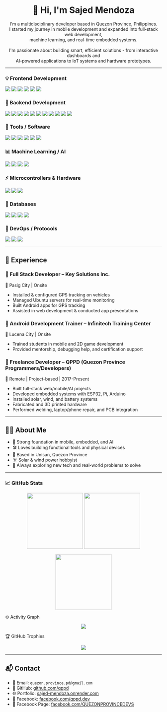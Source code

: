 <h1 align="center">👋 Hi, I'm Sajed Mendoza</h1>

<p align="center">
  I'm a multidisciplinary developer based in Quezon Province, Philippines.<br>
  I started my journey in mobile development and expanded into full-stack web development,<br>
  machine learning, and real-time embedded systems.<br><br>
  I'm passionate about building smart, efficient solutions - from interactive dashboards and<br>
  AI-powered applications to IoT systems and hardware prototypes.
</p>

---

### 💡 Frontend Development
<p>
  <img src="https://img.shields.io/badge/HTML5-E34F26?style=for-the-badge&logo=html5&logoColor=white"/>
  <img src="https://img.shields.io/badge/CSS3-1572B6?style=for-the-badge&logo=css3&logoColor=white"/>
  <img src="https://img.shields.io/badge/JavaScript-F7DF1E?style=for-the-badge&logo=javascript&logoColor=black"/>
  <img src="https://img.shields.io/badge/React-20232A?style=for-the-badge&logo=react&logoColor=61DAFB"/>
  <img src="https://img.shields.io/badge/Bootstrap-563D7C?style=for-the-badge&logo=bootstrap&logoColor=white"/>
  <img src="https://img.shields.io/badge/Vue.js-35495E?style=for-the-badge&logo=vue.js&logoColor=4FC08D"/>
</p>

### 🔧 Backend Development
<p>
  <img src="https://img.shields.io/badge/PHP-777BB4?style=for-the-badge&logo=php&logoColor=white"/>
  <img src="https://img.shields.io/badge/Laravel-F55247?style=for-the-badge&logo=laravel&logoColor=white"/>
  <img src="https://img.shields.io/badge/Python-3776AB?style=for-the-badge&logo=python&logoColor=white"/>
  <img src="https://img.shields.io/badge/Flask-000000?style=for-the-badge&logo=flask&logoColor=white"/>
  <img src="https://img.shields.io/badge/Node.js-339933?style=for-the-badge&logo=node.js&logoColor=white"/>
  <img src="https://img.shields.io/badge/Express.js-000000?style=for-the-badge&logo=express&logoColor=white"/>
  <img src="https://img.shields.io/badge/Java-ED8B00?style=for-the-badge&logo=java&logoColor=white"/>
  <img src="https://img.shields.io/badge/.NET-512BD4?style=for-the-badge&logo=dotnet&logoColor=white"/>
  <img src="https://img.shields.io/badge/C++-00599C?style=for-the-badge&logo=c%2B%2B&logoColor=white"/>
  <img src="https://img.shields.io/badge/C%23-239120?style=for-the-badge&logo=c-sharp&logoColor=white"/>
  <img src="https://img.shields.io/badge/REST%20API-FF6C37?style=for-the-badge&logo=api&logoColor=white"/>
</p>

### 🧰 Tools / Software
<p>
  <img src="https://img.shields.io/badge/Android%20Studio-3DDC84?style=for-the-badge&logo=android-studio&logoColor=white"/>
  <img src="https://img.shields.io/badge/PyCharm-000000?style=for-the-badge&logo=pycharm&logoColor=white"/>
  <img src="https://img.shields.io/badge/VS%20Code-007ACC?style=for-the-badge&logo=visual-studio-code&logoColor=white"/>
  <img src="https://img.shields.io/badge/Arduino-00979D?style=for-the-badge&logo=arduino&logoColor=white"/>
  <img src="https://img.shields.io/badge/Fusion%20360-F29305?style=for-the-badge&logo=autodesk&logoColor=white"/>
  <img src="https://img.shields.io/badge/NetBeans-1B6AC6?style=for-the-badge&logo=apache-netbeans-ide&logoColor=white"/>
</p>

### 📊 Machine Learning / AI
<p>
  <img src="https://img.shields.io/badge/TensorFlow-FF6F00?style=for-the-badge&logo=tensorflow&logoColor=white"/>
  <img src="https://img.shields.io/badge/PyTorch-EE4C2C?style=for-the-badge&logo=pytorch&logoColor=white"/>
  <img src="https://img.shields.io/badge/scikit--learn-F7931E?style=for-the-badge&logo=scikit-learn&logoColor=white"/>
  <img src="https://img.shields.io/badge/YOLO-00BCD4?style=for-the-badge&logo=YOLO&logoColor=white"/>
</p>

### ⚡ Microcontrollers & Hardware
<p>
  <img src="https://img.shields.io/badge/ESP32-3C5280?style=for-the-badge&logo=espressif&logoColor=white"/>
  <img src="https://img.shields.io/badge/Raspberry%20Pi-C51A4A?style=for-the-badge&logo=raspberry-pi&logoColor=white"/>
  <img src="https://img.shields.io/badge/Arduino-00979D?style=for-the-badge&logo=arduino&logoColor=white"/>
</p>

### 💽 Databases
<p>
  <img src="https://img.shields.io/badge/MySQL-4479A1?style=for-the-badge&logo=mysql&logoColor=white"/>
  <img src="https://img.shields.io/badge/SQLite-003B57?style=for-the-badge&logo=sqlite&logoColor=white"/>
  <img src="https://img.shields.io/badge/Firebase-FFCA28?style=for-the-badge&logo=firebase&logoColor=black"/>
  <img src="https://img.shields.io/badge/MongoDB-47A248?style=for-the-badge&logo=mongodb&logoColor=white"/>
</p>

### 🔐 DevOps / Protocols
<p>
  <img src="https://img.shields.io/badge/Git-F05032?style=for-the-badge&logo=git&logoColor=white"/>
  <img src="https://img.shields.io/badge/SSH-000000?style=for-the-badge&logo=OpenSSH&logoColor=white"/>
  <img src="https://img.shields.io/badge/WebSocket-00BFFF?style=for-the-badge"/>
</p>

---

## 💼 Experience

### 🔹 Full Stack Developer – Key Solutions Inc.
📍 Pasig City | Onsite  
- Installed & configured GPS tracking on vehicles  
- Managed Ubuntu servers for real-time monitoring  
- Built Android apps for GPS tracking  
- Assisted in web development & conducted app presentations

### 🔹 Android Development Trainer – Infinitech Training Center  
📍 Lucena City | Onsite  
- Trained students in mobile and 2D game development  
- Provided mentorship, debugging help, and certification support

### 🔹 Freelance Developer – QPPD (Quezon Province Programmers/Developers)  
📍 Remote | Project-based | 2017-Present  
- Built full-stack web/mobile/AI projects  
- Developed embedded systems with ESP32, Pi, Arduino  
- Installed solar, wind, and battery systems  
- Fabricated and 3D printed hardware  
- Performed welding, laptop/phone repair, and PCB integration

---

## 👨‍💻 About Me

- 🧠 Strong foundation in mobile, embedded, and AI  
- 🛠 Loves building functional tools and physical devices  
- 🏡 Based in Unisan, Quezon Province  
- ☀️ Solar & wind power hobbyist  
- 🎯 Always exploring new tech and real-world problems to solve

---

### 📈 GitHub Stats
<p align="center"> <!-- Overall Stats --> <img src="https://github-readme-stats.vercel.app/api?username=qppd&show_icons=true&count_private=true&include_all_commits=true&theme=tokyonight&hide_border=true&bg_color=0D1117&title_color=58A6FF&icon_color=58A6FF" height="180em" /> <!-- Top Languages --> <img src="https://github-readme-stats.vercel.app/api/top-langs/?username=qppd&layout=compact&langs_count=8&theme=tokyonight&hide_border=true&bg_color=0D1117&title_color=58A6FF" height="180em" /> </p> <p align="center"> <!-- Streak Stats --> <img src="https://streak-stats.demolab.com?user=qppd&theme=tokyonight&hide_border=true&background=0D1117&ring=58A6FF&fire=FF6E96&currStreakLabel=58A6FF" height="180em" /> </p>
⚙️ Activity Graph
<p align="center"> <img src="https://github-readme-activity-graph.vercel.app/graph?username=qppd&theme=tokyo-night&hide_border=true&area=true" /> </p>
🏆 GitHub Trophies
<p align="center"> <img src="https://github-profile-trophy.vercel.app/?username=qppd&theme=tokyonight&no-bg=true&no-frame=true&margin-w=8" /> </p>

---

## 📬 Contact

- 📧 Email: `quezon.province.pd@gmail.com`  
- 🐙 GitHub: [github.com/qppd](https://github.com/qppd)  
- 🌐 Portfolio: [sajed-mendoza.onrender.com](https://sajed-mendoza.onrender.com)  
- 📘 Facebook: [facebook.com/qppd.dev](https://facebook.com/qppd.dev)  
- 📄 Facebook Page: [facebook.com/QUEZONPROVINCEDEVS](https://facebook.com/QUEZONPROVINCEDEVS)
